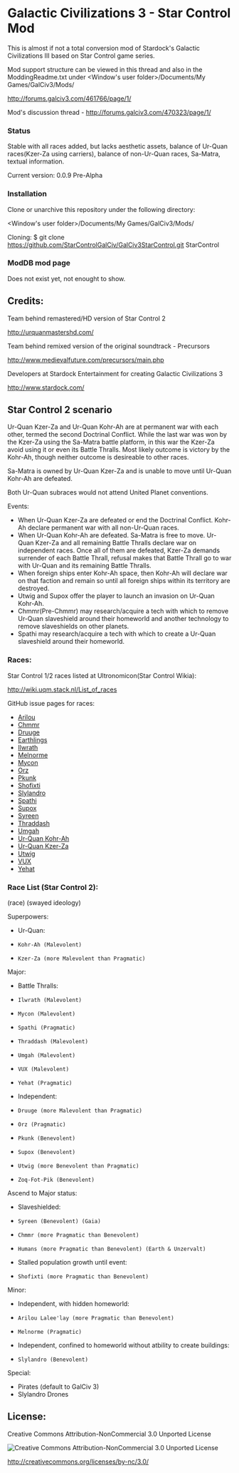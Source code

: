 Galactic Civilizations 3 - Star Control Mod
==================

This is almost if not a total conversion mod of Stardock's Galactic Civilizations III based on Star Control game series.

Mod support structure can be viewed in this thread and also in the ModdingReadme.txt under \<Window's user folder\>/Documents/My Games/GalCiv3/Mods/

http://forums.galciv3.com/461766/page/1/

Mod's discussion thread - http://forums.galciv3.com/470323/page/1/

### Status

Stable with all races added, but lacks aesthetic assets, balance of Ur-Quan races(Kzer-Za using carriers), balance of non-Ur-Quan races, Sa-Matra, textual information.

Current version: 0.0.9 Pre-Alpha

### Installation

Clone or unarchive this repository under the following directory:

\<Window's user folder\>/Documents/My Games/GalCiv3/Mods/

Cloning:
$ git clone https://github.com/StarControlGalCiv/GalCiv3StarControl.git StarControl

### ModDB mod page
Does not exist yet, not enought to show.

## Credits:

Team behind remastered/HD version of Star Control 2

http://urquanmastershd.com/


Team behind remixed version of the original soundtrack - Precursors

http://www.medievalfuture.com/precursors/main.php


Developers at Stardock Entertainment for creating Galactic Civilizations 3

http://www.stardock.com/

## Star Control 2 scenario

Ur-Quan Kzer-Za and Ur-Quan Kohr-Ah are at permanent war with each other, termed the second Doctrinal Conflict. While the last war was won by the Kzer-Za using the Sa-Matra battle platform, in this war the Kzer-Za avoid using it or even its Battle Thralls. Most likely outcome is victory by the Kohr-Ah, though neither outcome is desireable to other races.

Sa-Matra is owned by Ur-Quan Kzer-Za and is unable to move until Ur-Quan Kohr-Ah are defeated.

Both Ur-Quan subraces would not attend United Planet conventions.

Events:

* When Ur-Quan Kzer-Za are defeated or end the Doctrinal Conflict. Kohr-Ah declare permanent war with all non-Ur-Quan races.
* When Ur-Quan Kohr-Ah are defeated. Sa-Matra is free to move. Ur-Quan Kzer-Za and all remaining Battle Thralls declare war on independent races. Once all of them are defeated, Kzer-Za demands surrender of each Battle Thrall, refusal makes that Battle Thrall go to war with Ur-Quan and its remaining Battle Thralls.
* When foreign ships enter Kohr-Ah space, then Kohr-Ah will declare war on that faction and remain so until all foreign ships within its territory are destroyed.
* Utwig and Supox offer the player to launch an invasion on Ur-Quan Kohr-Ah.
* Chmmr(Pre-Chmmr) may research/acquire a tech with which to remove Ur-Quan slaveshield around their homeworld and another technology to remove slaveshields on other planets.
* Spathi may research/acquire a tech with which to create a Ur-Quan slaveshield around their homeworld.

### Races:

Star Control 1/2 races listed at Ultronomicon(Star Control Wikia):

http://wiki.uqm.stack.nl/List_of_races

GitHub issue pages for races:

* [Arilou](https://github.com/StarControlGalCiv/GalCiv3StarControl/issues/21)
* [Chmmr](https://github.com/StarControlGalCiv/GalCiv3StarControl/issues/17)
* [Druuge](https://github.com/StarControlGalCiv/GalCiv3StarControl/issues/23)
* [Earthlings](https://github.com/StarControlGalCiv/GalCiv3StarControl/issues/19)
* [Ilwrath](https://github.com/StarControlGalCiv/GalCiv3StarControl/issues/10)
* [Melnorme](https://github.com/StarControlGalCiv/GalCiv3StarControl/issues/22)
* [Mycon](https://github.com/StarControlGalCiv/GalCiv3StarControl/issues/13)
* [Orz](https://github.com/StarControlGalCiv/GalCiv3StarControl/issues/24)
* [Pkunk](https://github.com/StarControlGalCiv/GalCiv3StarControl/issues/16)
* [Shofixti](https://github.com/StarControlGalCiv/GalCiv3StarControl/issues/25)
* [Slylandro](https://github.com/StarControlGalCiv/GalCiv3StarControl/issues/20)
* [Spathi](https://github.com/StarControlGalCiv/GalCiv3StarControl/issues/8)
* [Supox](https://github.com/StarControlGalCiv/GalCiv3StarControl/issues/15)
* [Syreen](https://github.com/StarControlGalCiv/GalCiv3StarControl/issues/18)
* [Thraddash](https://github.com/StarControlGalCiv/GalCiv3StarControl/issues/9)
* [Umgah](https://github.com/StarControlGalCiv/GalCiv3StarControl/issues/26)
* [Ur-Quan Kohr-Ah](https://github.com/StarControlGalCiv/GalCiv3StarControl/issues/5)
* [Ur-Quan Kzer-Za](https://github.com/StarControlGalCiv/GalCiv3StarControl/issues/6)
* [Utwig](https://github.com/StarControlGalCiv/GalCiv3StarControl/issues/14)
* [VUX](https://github.com/StarControlGalCiv/GalCiv3StarControl/issues/12)
* [Yehat](https://github.com/StarControlGalCiv/GalCiv3StarControl/issues/11)

### Race List (Star Control 2):


(race) (swayed ideology)

Superpowers:
*	Ur-Quan:
  *		Kohr-Ah (Malevolent)
  *		Kzer-Za (more Malevolent than Pragmatic)

Major:
*	Battle Thralls:
  *		Ilwrath (Malevolent)
  *		Mycon (Malevolent)
  *		Spathi (Pragmatic)
  *		Thraddash (Malevolent)
  *		Umgah (Malevolent)
  *		VUX (Malevolent)
  *		Yehat (Pragmatic)
*	Independent:
  *		Druuge (more Malevolent than Pragmatic)
  *		Orz (Pragmatic)
  *		Pkunk (Benevolent)
  *		Supox (Benevolent)
  *		Utwig (more Benevolent than Pragmatic)
  *		Zoq-Fot-Pik (Benevolent)
  
Ascend to Major status:
*	Slaveshielded:
  *		Syreen (Benevolent) (Gaia)
  *		Chmmr (more Pragmatic than Benevolent)
  *		Humans (more Pragmatic than Benevolent) (Earth & Unzervalt)
*	Stalled population growth until event:
  *		Shofixti (more Pragmatic than Benevolent)

Minor:
*	Independent, with hidden homeworld:
  *		Arilou Lalee'lay (more Pragmatic than Benevolent)
  *		Melnorme (Pragmatic)
*	Independent, confined to homeworld without atbility to create buildings:
  *		Slylandro (Benevolent)

Special:
* Pirates (default to GalCiv 3)
* Slylandro Drones

## License:
Creative Commons Attribution-NonCommercial 3.0 Unported License

![Creative Commons Attribution-NonCommercial 3.0 Unported License](https://i.creativecommons.org/l/by-nc/3.0/88x31.png)

http://creativecommons.org/licenses/by-nc/3.0/
